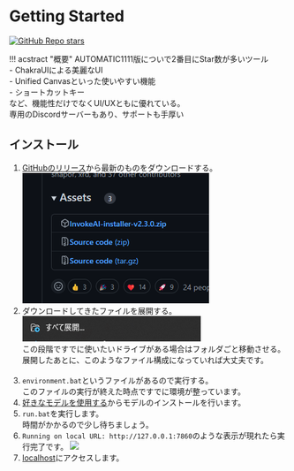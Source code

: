 # Getting Started

[![GitHub Repo stars](https://img.shields.io/github/stars/invoke-ai/InvokeAI?style=social)](https://github.com/invoke-ai/InvokeAI)

!!! acstract "概要"
    AUTOMATIC1111版についで2番目にStar数が多いツール  
     - ChakraUIによる美麗なUI  
     - Unified Canvasといった使いやすい機能  
     - ショートカットキー  
     など、機能性だけでなくUI/UXともに優れている。  
    専用のDiscordサーバーもあり、サポートも手厚い

## インストール
1. [GitHubのリリース](https://github.com/invoke-ai/InvokeAI/releases/latest)から最新のものをダウンロードする。  
![](./images/assets.png)
2. ダウンロードしてきたファイルを展開する。  
![](./images/extract.png)  
この段階ですでに使いたいドライブがある場合はフォルダごと移動させる。  
展開したあとに、このようなファイル構成になっていれば大丈夫です。  
![]()
3. `environment.bat`というファイルがあるので実行する。  
このファイルの実行が終えた時点ですでに環境が整っています。
4. [好きなモデルを使用する](#_3)からモデルのインストールを行います。 
5. `run.bat`を実行します。  
時間がかかるので少し待ちましょう。  
6. `Running on local URL: http://127.0.0.1:7860`のような表示が現れたら実行完了です。
![](./iamges/access.png)  
7. [localhost](http://127.0.0.1:7860)にアクセスします。